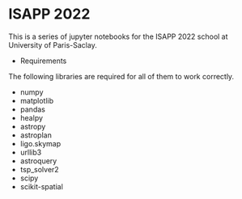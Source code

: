 # ISAPP 2022

This is a series of jupyter notebooks for the ISAPP 2022 school at University of Paris-Saclay.

* Requirements

The following libraries are required for all of them to work correctly.

- numpy
- matplotlib
- pandas
- healpy
- astropy
- astroplan
- ligo.skymap
- urllib3 
- astroquery 
- tsp_solver2
- scipy 
- scikit-spatial 
